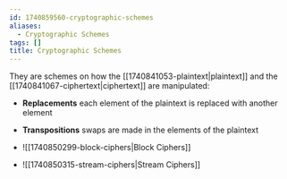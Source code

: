 ```yaml
---
id: 1740859560-cryptographic-schemes
aliases:
  - Cryptographic Schemes
tags: []
title: Cryptographic Schemes
---
```


They are schemes on how the [[1740841053-plaintext|plaintext]] and the 
[[1740841067-ciphertext|ciphertext]] are manipulated:
- **Replacements** each element of the plaintext is replaced with another element
- **Transpositions** swaps are made in the elements of the plaintext

- ![[1740850299-block-ciphers|Block Ciphers]]
- ![[1740850315-stream-ciphers|Stream Ciphers]]
